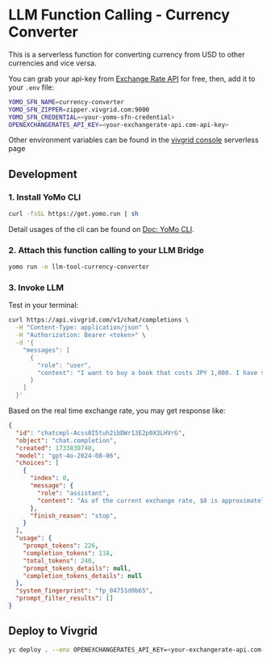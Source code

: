 # LLM Function Calling - Currency Converter

This is a serverless function for converting currency from USD to other currencies and vice versa.

You can grab your api-key from [Exchange Rate API](https://www.exchangerate-api.com/) for free, then, add it to your `.env` file:

```sh
YOMO_SFN_NAME=currency-converter
YOMO_SFN_ZIPPER=zipper.vivgrid.com:9000
YOMO_SFN_CREDENTIAL=<your-yomo-sfn-credential>
OPENEXCHANGERATES_API_KEY=<your-exchangerate-api.com-api-key>
```

Other environment variables can be found in the [vivgrid console](https://console.vivgrid.com/) serverless page

## Development

### 1. Install YoMo CLI

```bash
curl -fsSL https://get.yomo.run | sh
```

Detail usages of the cli can be found on [Doc: YoMo CLI](https://yomo.run/docs/cli).

### 2. Attach this function calling to your LLM Bridge

```bash
yomo run -n llm-tool-currency-converter
```

### 3. Invoke LLM

Test in your terminal:

```bash
curl https://api.vivgrid.com/v1/chat/completions \
  -H "Content-Type: application/json" \
  -H "Authorization: Bearer <token>" \
  -d '{
    "messages": [
      {
        "role": "user",
        "content": "I want to buy a book that costs JPY 1,000. I have $8. Can I afford it?"
      }
    ]
  }'
```

Based on the real time exchange rate, you may get response like:

```json
{
  "id": "chatcmpl-Acss0I5tuh2ibDWr13E2p0X3LHVrG",
  "object": "chat.completion",
  "created": 1733830748,
  "model": "gpt-4o-2024-08-06",
  "choices": [
    {
      "index": 0,
      "message": {
        "role": "assistant",
        "content": "As of the current exchange rate, $8 is approximately JPY 1,138.60 (using the rate of 1 USD = 142.3246 JPY). Therefore, you can afford the book that costs JPY 1,000."
      },
      "finish_reason": "stop",
    }
  ],
  "usage": {
    "prompt_tokens": 226,
    "completion_tokens": 118,
    "total_tokens": 240,
    "prompt_tokens_details": null,
    "completion_tokens_details": null
  },
  "system_fingerprint": "fp_04751d0b65",
  "prompt_filter_results": []
}
```

## Deploy to Vivgrid

```bash
yc deploy . --env OPENEXCHANGERATES_API_KEY=<your-exchangerate-api.com-api-key>
```
